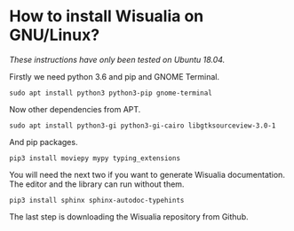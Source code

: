 # How to install Wisualia on GNU/Linux?

*These instructions have only been tested on Ubuntu 18.04.*

Firstly we need python 3.6 and pip and GNOME Terminal.
```
sudo apt install python3 python3-pip gnome-terminal
```

Now other dependencies from APT.
```
sudo apt install python3-gi python3-gi-cairo libgtksourceview-3.0-1
```

And pip packages.
```
pip3 install moviepy mypy typing_extensions
```

You will need the next two if you want to generate Wisualia documentation.
The editor and the library can run without them.

```
pip3 install sphinx sphinx-autodoc-typehints
```

The last step is downloading the Wisualia repository from Github.

